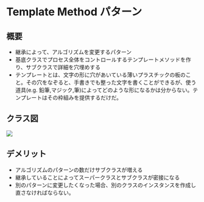 # Template Method パターン

## 概要

- 継承によって、アルゴリズムを変更するパターン
- 基底クラスでプロセス全体をコントロールするテンプレートメソッドを作り、サブクラスで詳細を穴埋めする
- テンプレートとは、文字の形に穴があいている薄いプラスチックの板のこと。その穴をなぞると、手書きでも整った文字を書くことができるが、使う道具(e.g. 鉛筆,マジック,筆)によってどのような形になるかは分からない。テンプレートはその枠組みを提供するだけだ。

## クラス図

![](https://i.imgur.com/r5eBUaO.png)

## デメリット

- アルゴリズムのパターンの数だけサブクラスが増える
- 継承していることによってスーパークラスとサブクラスが密接になる
- 別のパターンに変更したくなった場合、別のクラスのインスタンスを作成し直さなければならない。
